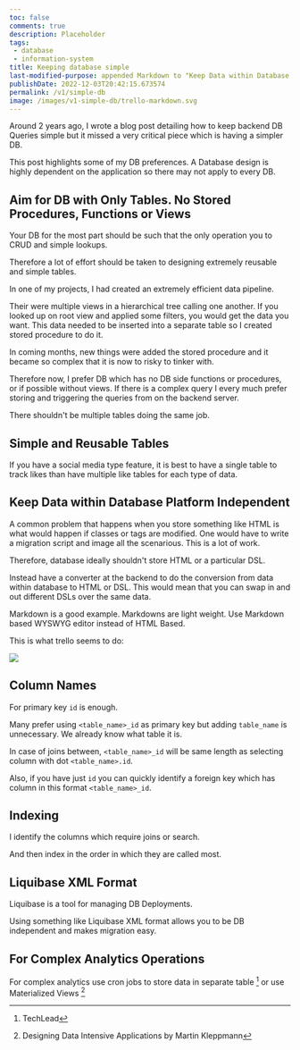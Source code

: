 ```yaml
---
toc: false
comments: true
description: Placeholder 
tags:
 - database
 - information-system
title: Keeping database simple
last-modified-purpose: appended Markdown to "Keep Data within Database Platform Independent"
publishDate: 2022-12-03T20:42:15.673574
permalink: /v1/simple-db
image: /images/v1-simple-db/trello-markdown.svg
---
```


Around 2 years ago, I wrote a blog post detailing how to keep backend DB Queries simple but it missed a very critical piece which is having a simpler DB.

This post highlights some of my DB preferences. A Database design is highly dependent on the application so there may not apply to every DB.

## Aim for DB with Only Tables. No Stored Procedures, Functions or Views

Your DB for the most part should be such that the only operation you to CRUD and simple lookups.

Therefore a lot of effort should be taken to designing extremely reusable and simple tables.

In one of my projects, I had created an extremely efficient data pipeline.

Their were multiple views in a hierarchical tree calling one another. If you looked up on root view and applied some filters, you would get the data you want. This data needed to be inserted into a separate table so I created stored procedure to do it.

In coming months, new things were added the stored procedure and it became so complex that it is now to risky to tinker with.

Therefore now, I prefer DB which has no DB side functions or procedures, or if possible without views. If there is a complex query I every much prefer storing and triggering the queries from on the backend server.

There shouldn't be multiple tables doing the same job.

## Simple and Reusable Tables

If you have a social media type feature, it is best to have a single table to track likes than have multiple like tables for each type of data.

## **Keep Data within Database Platform Independent**

A common problem that happens when you store something like HTML is what would happen if classes or tags are modified. One would have to write a migration script and image all the scenarious. This is a lot of work.

Therefore, database ideally shouldn't store HTML or a particular DSL.

Instead have a converter at the backend to do the conversion from data within database to HTML or DSL. This would mean that you can swap in and out different DSLs over the same data.

Markdown is a good example. Markdowns are light weight. Use Markdown based WYSWYG editor instead of HTML Based.

This is what trello seems to do:

![](/images/v1-simple-db/trello-markdown.svg)

## Column Names

For primary key `id` is enough.

Many prefer using `<table_name>_id` as primary key but adding `table_name` is unnecessary. We already know what table it is.

In case of joins between, `<table_name>_id` will be same length as selecting column with dot `<table_name>.id`.

Also, if you have just `id` you can quickly identify a foreign key which has column in this format `<table_name>_id`.

## Indexing

I identify the columns which require joins or search.

And then index in the order in which they are called most.

## Liquibase XML Format

Liquibase is a tool for managing DB Deployments.

Using something like Liquibase XML format allows you to be DB independent and makes migration easy.

## For Complex Analytics Operations

For complex analytics use cron jobs to store data in separate table [^1] or use Materialized Views [^2]

[^1]: TechLead
[^2]: Designing Data Intensive Applications by Martin Kleppmann